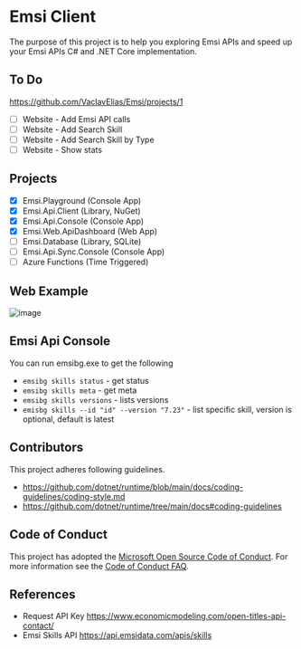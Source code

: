 # Emsi Client

The purpose of this project is to help you exploring Emsi APIs and speed up your Emsi APIs C# and .NET Core implementation.

## To Do 
https://github.com/VaclavElias/Emsi/projects/1

- [ ] Website - Add Emsi API calls
- [ ] Website - Add Search Skill
- [ ] Website - Add Search Skill by Type
- [ ] Website - Show stats

## Projects
- [x] Emsi.Playground (Console App)
- [x] Emsi.Api.Client (Library, NuGet)
- [x] Emsi.Api.Console (Console App)
- [x] Emsi.Web.ApiDashboard (Web App)
- [ ] Emsi.Database (Library, SQLite)
- [ ] Emsi.Api.Sync.Console (Console App) 
- [ ] Azure Functions (Time Triggered)

## Web Example
![image](https://user-images.githubusercontent.com/4528464/129445210-96d5e942-6218-4da4-8056-db4cd2eb17a1.png)

## Emsi Api Console
You can run emsibg.exe to get the following

- `emsibg skills status` - get status
- `emsibg skills meta` - get meta
- `emsibg skills versions` - lists versions
- `emisbg skills --id "id" --version "7.23"` - list specific skill, version is optional, default is latest

## Contributors
This project adheres following guidelines.
- https://github.com/dotnet/runtime/blob/main/docs/coding-guidelines/coding-style.md
- https://github.com/dotnet/runtime/tree/main/docs#coding-guidelines

## Code of Conduct
This project has adopted the [Microsoft Open Source Code of Conduct](https://opensource.microsoft.com/codeofconduct/). For more information see the [Code of Conduct FAQ](https://opensource.microsoft.com/codeofconduct/faq/).

## References
- Request API Key https://www.economicmodeling.com/open-titles-api-contact/
- Emsi Skills API https://api.emsidata.com/apis/skills


